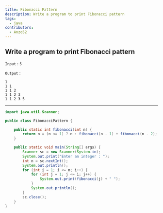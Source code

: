 ```yaml
---
title: Fibonacci Pattern
description: Write a program to print Fibonacci pattern
tags:
  - java
contributors:
  - Anzo52
---
```


## Write a program to print Fibonacci pattern

`Input` : `5`

`Output` :

```
1
1 1
1 1 2
1 1 2 3
1 1 2 3 5
```

---

<CodeBlock>

```java
import java.util.Scanner;

public class FibonacciPattern {

    public static int fibonacci(int n) {
        return n = (n <= 1) ? n : fibonacci(n - 1) + fibonacci(n - 2);
    }

    public static void main(String[] args) {
        Scanner sc = new Scanner(System.in);
        System.out.print("Enter an integer : ");
        int n = sc.nextInt();
        System.out.println();
        for (int i = 1; i <= n; i++) {
            for (int j = 1; j <= i; j++) {
                System.out.print(fibonacci(j) + " ");
            }
            System.out.println();
        }
        sc.close();
    }
}
```

</CodeBlock>
